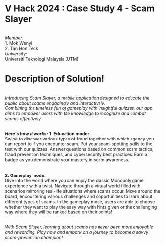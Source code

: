 # V Hack 2024 : Case Study 4 - Scam Slayer
</br> *Member:*
</br> 1. Mok Wenyi
</br> 2. Tan Hon Teck
</br> *University:*
</br> Universiti Teknologi Malaysia (UTM)


# Description of Solution!

</br> *Introducing Scam Slayer, a mobile application designed to educate the public about scams engagingly and interactively.*
</br> *Combining the timeless fun of gameplay with insightful quizzes, our app aims to empower users with the knowledge to recognize and combat scams effectively.* 

</br> ***Here's how it works:***
**1. Education mode:**
</br>Swipe to discover various types of fraud together with which agency you can report to if you encounter scam. Put your scam-spotting skills to the test with our quizzes. Answer questions based on common scam tactics, fraud prevention techniques, and cybersecurity best practices. Earn a badge as you demonstrate your mastery in scam awareness.
</br>
</br>
</br>**2. Gameplay mode:**
</br>Dive into the world where you can enjoy the classic Monopoly game experience with a twist. Navigate through a virtual world filled with scenarios mirroring real-life situations where scams occur. Move around the board, encountering various challenges and opportunities to learn about different types of scams. In the gameplay mode, users are able to choose whether they want to play the easy way with hints given or the challenging way where they will be ranked based on their points! 

</br> *With Scam Slayer, learning about scams has never been more enjoyable and rewarding. Play now and embark on a journey to become a savvy scam-prevention champion!*




